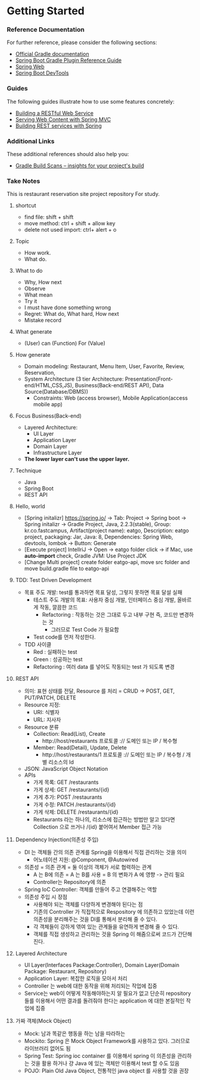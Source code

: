 # Getting Started

### Reference Documentation
For further reference, please consider the following sections:

* [Official Gradle documentation](https://docs.gradle.org)
* [Spring Boot Gradle Plugin Reference Guide](https://docs.spring.io/spring-boot/docs/2.2.3.RELEASE/gradle-plugin/reference/html/)
* [Spring Web](https://docs.spring.io/spring-boot/docs/2.2.3.RELEASE/reference/htmlsingle/#boot-features-developing-web-applications)
* [Spring Boot DevTools](https://docs.spring.io/spring-boot/docs/2.2.3.RELEASE/reference/htmlsingle/#using-boot-devtools)

### Guides
The following guides illustrate how to use some features concretely:

* [Building a RESTful Web Service](https://spring.io/guides/gs/rest-service/)
* [Serving Web Content with Spring MVC](https://spring.io/guides/gs/serving-web-content/)
* [Building REST services with Spring](https://spring.io/guides/tutorials/bookmarks/)

### Additional Links
These additional references should also help you:

* [Gradle Build Scans – insights for your project's build](https://scans.gradle.com#gradle)

### Take Notes
This is restaurant reservation site project repository For study.
1. shortcut
    - find file: shift + shift 
    - move method: ctrl + shift + allow key
    - delete not used import: ctrl+ alert + o  
2. Topic
    - How work.
    - What do.
3. What to do
    - Why, How next
    - Observe
    - What mean
    - Try it
    - I must have done something wrong
    - Regret: What do, What hard, How next
    - Mistake record
4. What generate
    - (User) can (Function) For (Value)
5. How generate
    - Domain modeling: Restaurant, Menu Item, User, Favorite, Review, Reservation, 
    - System Architecture (3 tier Architecture: Presentation(Front-end/HTML,CSS,JS), Business(Back-end/REST API), Data Source(Database/DBMS))
      - Constraints: Web (access browser), Mobile Application(access mobile app)
6. Focus Business(Back-end)
    - Layered Architecture:
        - UI Layer
        - Application Layer
        - Domain Layer
        - Infrastructure Layer
    - **The lower layer can't use the upper layer.**
7. Technique
    - Java
    - Spring Boot
    - REST API
8. Hello, world
    - [Spring initalizr] https://spring.io/ -> Tab: Project -> Spring boot -> Spring initalizr -> Gradle Project, Java, 2.2.3(stable), Group: kr.co.fastcampus, Artifact(project name): eatgo, Description: eatgo project, packaging: Jar, Java: 8, Dependencies: Spring Web, devtools, lombok -> Button: Generate
    - [Execute project] IntellriJ -> Open -> eatgo folder click -> if Mac, use **auto-import** check, Gradle JVM: Use Project JDK
    - [Change Multi project] create folder eatgo-api, move src folder and move build.gradle file to eatgo-api
    
9. TDD: Test Driven Development
    - 목표 주도 개발: test를 통과하면 목표 달성, 그렇지 못하면 목표 달설 실패
        - 테스트 주도 개발의 목표: 사용자 중심 개발, 인터페이스 중심 개발, 올바르게 작동, 깔끔한 코드
            - Refactoring : 작동하는 것은 그대로 두고 내부 구현 즉, 코드만 변경하는 것
                - 그러므로 Test Code 가 필요함
        - Test code를 먼저 작성한다.
    - TDD 사이클
        - Red : 실패하는 test
        - Green : 성공하는 test
        - Refactoring : 여러 data 를 넣어도 작동되는 test 가 되도록 변경

10. REST API
    - 의미: 표현 상태를 전달, Resource 를 처리 = CRUD -> POST, GET, PUT/PATCH, DELETE
    - Resource 지정: 
        - URI: 식별자
        - URL: 지사자
    - Resource 분류
        - Collection: Read(List), Create
            - http://host/restaurants
              프로토콜 :// 도메인 또는 IP / 복수형
        - Member: Read(Detail), Update, Delete
            - http://host/restaurants/1
              프로토콜 :// 도메인 또는 IP / 복수형 / 개별 리소스의 Id
    - JSON: JavaScript Object Notation
    - APIs
        - 가게 목록: GET /restaurants
        - 가게 상세: GET /restaurants/{id}
        - 가게 추가: POST /restaurants
        - 가게 수정: PATCH /restaurants/{id}
        - 가게 삭제: DELETE /restaurants/{id}
        - Restaurants 라는 하나의, 리소스에 접근하는 방법만 알고 있다면 Collection 으로 쓰거나 /{id} 붙어여서 Member 접근 가능
        
11. Dependency Injection(의존성 주입)
    - DI 는 객체들 간의 의존 관계를 Spring을 이용해서 직접 관리하는 것을 의미
        - 어노테이션 지원: @Component, @Autowired
    - 의존성 = 의존 관계 = 둘 이상의 객체가 서로 협력하는 관계
        - A 는 B에 의존 = A 는 B를 사용 = B 의 변화가 A 에 영향 -> 관리 필요
        - Controller는 Repository에 의존
    - Spring IoC Controller: 객체를 만들어 주고 연결해주는 역할
    - 의존성 주입 시 장점
        - 사용해야 되는 객체를 다양하게 변경해야 된다는 점
        - 기존의 Controller 가 직접적으로 Respository 에 의존하고 있었는데 이런 의존성을 분리해주는 것을 DI를 통해서 분리해 
          줄 수 있다.
        - 각 객체들이 강하게 엮여 있는 관계들을 유연하게 변경해 줄 수 있다.
        - 객체를 직접 생성하고 관리하는 것을 Spring 이 해줌으로써 코드가 간단해진다.
        
12. Layered Architecture
    - UI Layer(Interfaces Package:Controller), Domain Layer(Domain Package: Restaurant, Repository)
    - Application Layer: 복잡한 로직을 모아서 처리
    - Controller 는 web에 대한 동작을 위해 처리되는 작업에 집중
    - Service는 web이 어떻게 작동해야하는지 알 필요가 없고 단순히 repository들를 이용해서 어떤 결과를 돌려줘야 한다는 application 에 대한 본질적인 작업에 집중
    
13. 가짜 객체(Mock Object)
    - Mock: 남과 똑같은 행동을 하는 남을 따라하는
    - Mockito: Spring 은 Mock Object Framework를 사용하고 있다. 그러므로 라이브러리 없어도 됨
    - Spring Test: Spring ioc container 를 이용해서 spring 이 의존성을 관리하는 것을 활용 하거나 걍 Java 에 있는 객체만 이용해서 test 할 수도 있음
    - POJO: Plain Old Java Object, 전통적인 java object 를 사용할 것을 권장